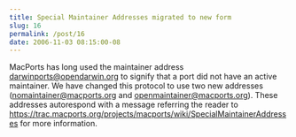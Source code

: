 ```yaml
---
title: Special Maintainer Addresses migrated to new form
slug: 16
permalink: /post/16
date: 2006-11-03 08:15:00-08
---
```


MacPorts has long used the maintainer address <darwinports@opendarwin.org> to signify that a port did not have an active maintainer. We have changed this protocol to use two new addresses (<nomaintainer@macports.org> and <openmaintainer@macports.org>). These addresses autorespond with a message referring the reader to <https://trac.macports.org/projects/macports/wiki/SpecialMaintainerAddresses> for more information.
